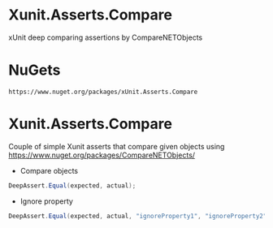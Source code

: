 # Xunit.Asserts.Compare

xUnit deep comparing assertions by CompareNETObjects

NuGets
====
```
https://www.nuget.org/packages/xUnit.Asserts.Compare
```


Xunit.Asserts.Compare
==================
Couple of simple Xunit asserts that compare given objects using https://www.nuget.org/packages/CompareNETObjects/

- Compare objects
```csharp
DeepAssert.Equal(expected, actual);
```


- Ignore property
```csharp
DeepAssert.Equal(expected, actual, "ignoreProperty1", "ignoreProperty2");

```
